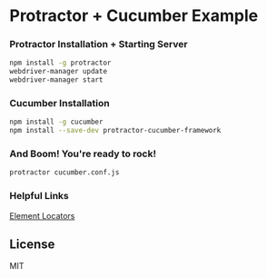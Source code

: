 # Protractor + Cucumber Example

### Protractor Installation + Starting Server

```sh
npm install -g protractor
webdriver-manager update
webdriver-manager start
```

### Cucumber Installation

```sh
npm install -g cucumber
npm install --save-dev protractor-cucumber-framework
```

### And Boom! You're ready to rock!

```sh
protractor cucumber.conf.js
```

### Helpful Links
[Element Locators](https://github.com/angular/protractor/blob/master/docs/locators.md)

License
----

MIT

